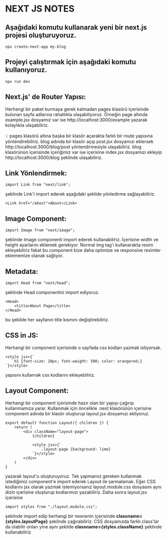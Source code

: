 # NEXT JS NOTES

## Aşağıdaki komutu kullanarak yeni bir next.js projesi oluşturuyoruz.
```
npx create-next-app my-blog
```

## Projeyi çalıştırmak için aşağıdaki komutu kullanıyoruz.
```
npx run dev
```

## Next.js' de Router Yapısı: 
Herhangi bir paket kurmaya gerek kalmadan pages klasörü içerisinde bulunan sayfa adlarına rahatlıkla ulaşabiliyoruz. Örneğin page altında example.jsx dosyamız var ise http://localhost:3000/example yazarak kolaylıkla ulaşabiliriz. <br> <br>
💡 pages klasörü altına başka bir klasör açarakta farklı bir route yapısına yönlendirebiliriz. blog adında bir klasör açıp post.jsx dosyamızı eklersek http://localhost:3000/blog/post yönlendirmesiyle ulaşabiliriz. blog klasörünün içerisinde içeriğimiz var ise içerisine index.jsx dosyamızı ekleyip http://localhost:3000/blog şeklinde ulaşabiliriz.

## Link Yönlendirmek:
```
import Link from "next/link";
```
şeklinde Link'i import ederek aşağıdaki şekilde yönledirme sağlayabiliriz.
```
<Link href="/about">About</Link>
```

## Image Component: 
```
import Image from "next/image";
```
şeklinde Image componenti import ederek kullanabiliriz. İçerisine width ve height ayarlarını eklemek gerekiyor. Normal img tag'ı kullanarakta resim ekleyebiliriz fakat bu component bize daha optimize ve responsive resimler eklememize olanak sağlıyor.

## Metadata:
```
import Head from "next/head";
```
şeklinde Head componentini import ediyoruz.
```
<Head>
    <title>About Page</title>
</Head>
```
bu şekilde her sayfanın title kısmını değiştirebiliriz.

## CSS in JS:
Herhangi bir component içerisinde o sayfada css kodları yazmak istiyorsak.
```
<style jsx>{`
    h1 {font-size: 20px; font-weight: 500; color: orangered;}
`}</style>
```
yapısını kullanrak css kodlarını ekleyebiliriz.

## Layout Component:
Herhangi bir component içerisinde hazır olan bir yapıyı çağırıp kullanmamıza yarar. Kullanmak için öncelikle .next klasörünün içerisine component adında bir klasör oluşturup layout.jsx dosyamızı ekliyoruz.
```
export default function Layout({ children }) {
    return (
        <div className="layout-page">
            {children}

            <style jsx>{`
                .layout-page {background: lime}
            `}</style>
        </div>
    )
}
```
yazarak layout'u oluşturuyoruz. Tek yapmamız gereken kullanmak istediğimiz component'e import ederek Layout ile sarmalamak. Eğer CSS kodlarını jsx olarak yazmak istemiyorsanız layout.module.css dosyasını aynı dizin içerisine oluşturup kodlarımızı yazabiliriz. Daha sonra layout.jsx içerisine 
```
import styles from "./layout.module.css";
```
şeklinde import edip herhangi bir nesnenin içerisinde <b>classname={styles.layoutPage}</b> şeklinde çağırabiliriz. CSS dosyamızda farklı class'lar da olabilir onları yine aynı şekilde <b>classname={styles.className}</b> şeklinde kullanabiliriz 